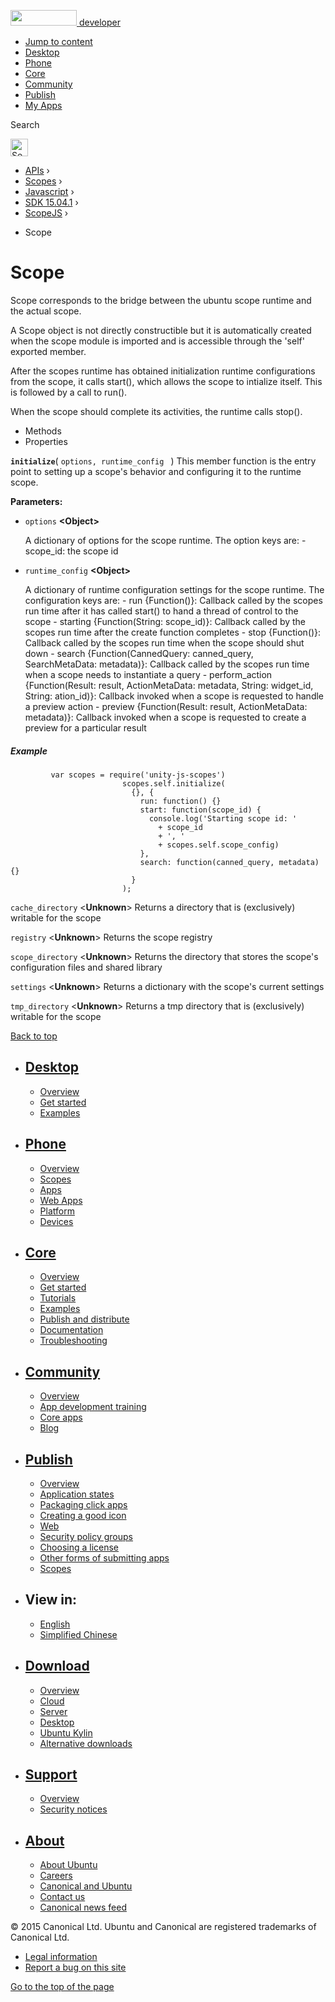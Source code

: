 <a href="https://developer.ubuntu.com/" class="logo-ubuntu"><img src="https://developer.ubuntu.com/assets/sites/ubuntu/latest/u/img/logos/logo-ubuntu-orange.svg" width="106" height="25" /> <span>developer</span></a>

-   [Jump to content](index.html#main-content)
-   [Desktop](https://developer.ubuntu.com/en/desktop/)
-   [Phone](https://developer.ubuntu.com/en/phone/)
-   [Core](https://developer.ubuntu.com/core)
-   [Community](https://developer.ubuntu.com/en/community/)
-   [Publish](https://developer.ubuntu.com/en/publish/)
-   [My Apps](https://myapps.developer.ubuntu.com/)

Search

<img src="https://developer.ubuntu.com/assets/sites/ubuntu/latest/u/img/search-white.svg" alt="Search" height="28" />

-   [APIs](../../../../index.html) ›
-   [Scopes](../../../index.html) ›
-   [Javascript](../../index.html) ›
-   [SDK 15.04.1](../index.html) ›
-   [ScopeJS](../ScopeJS/index.html) ›

<!-- -->

-   Scope

Scope
=====

Scope corresponds to the bridge between the ubuntu scope runtime and the actual scope.

A Scope object is not directly constructible but it is automatically created when the scope module is imported and is accessible through the 'self' exported member.

After the scopes runtime has obtained initialization runtime configurations from the scope, it calls start(), which allows the scope to intialize itself. This is followed by a call to run().

When the scope should complete its activities, the runtime calls stop().

-   Methods
-   Properties

<span id="initialize"></span>
**`initialize`**( `options, runtime_config ` )
This member function is the entry point to setting up a scope's behavior and configuring it to the runtime scope.

**Parameters:**
-   `options` **&lt;Object&gt;**

    A dictionary of options for the scope runtime. The option keys are: - scope\_id: the scope id

-   `runtime_config` **&lt;Object&gt;**

    A dictionary of runtime configuration settings for the scope runtime. The configuration keys are: - run {Function()}: Callback called by the scopes run time after it has called start() to hand a thread of control to the scope - starting {Function(String: scope\_id)}: Callback called by the scopes run time after the create function completes - stop {Function()}: Callback called by the scopes run time when the scope should shut down - search {Function(CannedQuery: canned\_query, SearchMetaData: metadata)}: Callback called by the scopes run time when a scope needs to instantiate a query - perform\_action {Function(Result: result, ActionMetaData: metadata, String: widget\_id, String: ation\_id)}: Callback invoked when a scope is requested to handle a preview action - preview {Function(Result: result, ActionMetaData: metadata)}: Callback invoked when a scope is requested to create a preview for a particular result

##### Example

``` code
         var scopes = require('unity-js-scopes')
                         scopes.self.initialize(
                           {}, {
                             run: function() {}
                             start: function(scope_id) {
                               console.log('Starting scope id: '
                                 + scope_id
                                 + ', '
                                 + scopes.self.scope_config)
                             },
                             search: function(canned_query, metadata) {}
                           }
                         );
```

<span id="cache_directory"></span>
`cache_directory` &lt;**Unknown**&gt;
Returns a directory that is (exclusively) writable for the scope

<span id="registry"></span>
`registry` &lt;**Unknown**&gt;
Returns the scope registry

<span id="scope_directory"></span>
`scope_directory` &lt;**Unknown**&gt;
Returns the directory that stores the scope's configuration files and shared library

<span id="settings"></span>
`settings` &lt;**Unknown**&gt;
Returns a dictionary with the scope's current settings

<span id="tmp_directory"></span>
`tmp_directory` &lt;**Unknown**&gt;
Returns a tmp directory that is (exclusively) writable for the scope

[Back to top](index.html#)

-   [Desktop](https://developer.ubuntu.com/en/desktop/)
    ---------------------------------------------------

    -   [Overview](https://developer.ubuntu.com/en/desktop/)
    -   [Get started](http://snapcraft.io/?utm_source=developer.ubuntu.com&utm_medium=devportal&utm_term=snaps%20snapcraft%20desktop&utm_content=menu&utm_campaign=duc_snappers)
    -   [Examples](https://github.com/ubuntu/snappy-playpen)

-   [Phone](https://developer.ubuntu.com/en/phone/)
    -----------------------------------------------

    -   [Overview](https://developer.ubuntu.com/en/phone/)
    -   [Scopes](https://developer.ubuntu.com/en/phone/scopes/)
    -   [Apps](https://developer.ubuntu.com/en/phone/apps/)
    -   [Web Apps](https://developer.ubuntu.com/en/phone/web/)
    -   [Platform](https://developer.ubuntu.com/en/phone/platform/)
    -   [Devices](https://developer.ubuntu.com/en/phone/devices/)

-   [Core](https://developer.ubuntu.com/core)
    -----------------------------------------

    -   [Overview](https://developer.ubuntu.com/core)
    -   [Get started](https://developer.ubuntu.com/core/get-started)
    -   [Tutorials](https://developer.ubuntu.com/core/tutorials)
    -   [Examples](https://developer.ubuntu.com/core/examples)
    -   [Publish and distribute](https://developer.ubuntu.com/core/publish-and-distribute)
    -   [Documentation](https://developer.ubuntu.com/core/documentation)
    -   [Troubleshooting](https://developer.ubuntu.com/core/troubleshooting)

-   [Community](https://developer.ubuntu.com/en/community/)
    -------------------------------------------------------

    -   [Overview](https://developer.ubuntu.com/en/community/)
    -   [App development training](https://developer.ubuntu.com/en/community/training/)
    -   [Core apps](https://developer.ubuntu.com/en/community/core-apps/)
    -   [Blog](https://developer.ubuntu.com/en/community/blog/)

-   [Publish](https://developer.ubuntu.com/en/publish/)
    ---------------------------------------------------

    -   [Overview](https://developer.ubuntu.com/en/publish/)
    -   [Application states](https://developer.ubuntu.com/en/publish/application-states/)
    -   [Packaging click apps](https://developer.ubuntu.com/en/publish/packaging-click-apps/)
    -   [Creating a good icon](https://developer.ubuntu.com/en/publish/creating-a-good-icon/)
    -   [Web](https://developer.ubuntu.com/en/publish/web/)
    -   [Security policy groups](https://developer.ubuntu.com/en/publish/security-policy-groups/)
    -   [Choosing a license](https://developer.ubuntu.com/en/publish/choosing-a-license/)
    -   [Other forms of submitting apps](https://developer.ubuntu.com/en/publish/other-forms-of-submitting-apps/)
    -   [Scopes](https://developer.ubuntu.com/en/publish/scopes/)

-   View in:
    --------

    -   [English](index.html "Change to language: English")
    -   [Simplified Chinese](index.html "Change to language: Simplified Chinese")

-   [Download](http://ubuntu.com/download/)
    ---------------------------------------

    -   [Overview](http://ubuntu.com/download)
    -   [Cloud](http://ubuntu.com/download/cloud)
    -   [Server](http://ubuntu.com/download/server)
    -   [Desktop](http://ubuntu.com/download/desktop)
    -   [Ubuntu Kylin](http://ubuntu.com/download/ubuntu-kylin)
    -   [Alternative downloads](http://ubuntu.com/download/alternative-downloads)

-   [Support](http://ubuntu.com/support/)
    -------------------------------------

    -   [Overview](http://ubuntu.com/support)
    -   [Security notices](http://www.ubuntu.com/usn/)

-   [About](http://ubuntu.com/about/)
    ---------------------------------

    -   [About Ubuntu](http://ubuntu.com/about/about-ubuntu)
    -   [Careers](http://www.canonical.com/careers)
    -   [Canonical and Ubuntu](http://ubuntu.com/about/canonical-and-ubuntu)
    -   [Contact us](http://ubuntu.com/about/contact-us)
    -   [Canonical news feed](http://insights.ubuntu.com/feed/)

© 2015 Canonical Ltd. Ubuntu and Canonical are registered trademarks of Canonical Ltd.

-   [Legal information](http://www.ubuntu.com/legal)
-   [Report a bug on this site](https://bugs.launchpad.net/developer-ubuntu-com/)

<span class="accessibility-aid">[Go to the top of the page](index.html#)</span>
